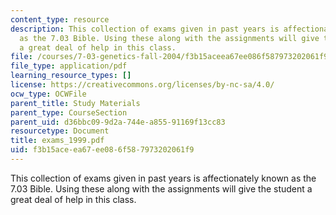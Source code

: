 ```yaml
---
content_type: resource
description: This collection of exams given in past years is affectionately known
  as the 7.03 Bible. Using these along with the assignments will give the student
  a great deal of help in this class.
file: /courses/7-03-genetics-fall-2004/f3b15aceea67ee086f587973202061f9_exams_1999.pdf
file_type: application/pdf
learning_resource_types: []
license: https://creativecommons.org/licenses/by-nc-sa/4.0/
ocw_type: OCWFile
parent_title: Study Materials
parent_type: CourseSection
parent_uid: d36bbc09-9d2a-744e-a855-91169f13cc83
resourcetype: Document
title: exams_1999.pdf
uid: f3b15ace-ea67-ee08-6f58-7973202061f9
---
```

This collection of exams given in past years is affectionately known as the 7.03 Bible. Using these along with the assignments will give the student a great deal of help in this class.